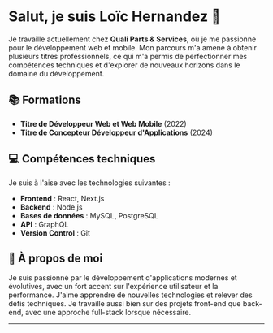 # Salut, je suis Loïc Hernandez 👋

Je travaille actuellement chez **Quali Parts & Services**, où je me passionne pour le développement web et mobile. Mon parcours m'a amené à obtenir plusieurs titres professionnels, ce qui m'a permis de perfectionner mes compétences techniques et d'explorer de nouveaux horizons dans le domaine du développement.

## 📚 Formations
- **Titre de Développeur Web et Web Mobile** (2022)
- **Titre de Concepteur Développeur d'Applications** (2024)

## 💻 Compétences techniques

Je suis à l'aise avec les technologies suivantes :

- **Frontend** : React, Next.js
- **Backend** : Node.js
- **Bases de données** : MySQL, PostgreSQL
- **API** : GraphQL
- **Version Control** : Git

## 🚀 À propos de moi

Je suis passionné par le développement d'applications modernes et évolutives, avec un fort accent sur l'expérience utilisateur et la performance. J'aime apprendre de nouvelles technologies et relever des défis techniques. Je travaille aussi bien sur des projets front-end que back-end, avec une approche full-stack lorsque nécessaire.

---



